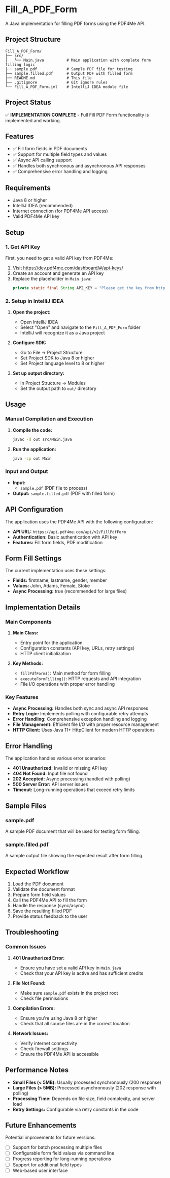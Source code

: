 # Fill_A_PDF_Form

A Java implementation for filling PDF forms using the PDF4Me API.

## Project Structure

```
Fill_A_PDF_Form/
├── src/
│   └── Main.java          # Main application with complete form filling logic
├── sample.pdf             # Sample PDF file for testing
├── sample.filled.pdf      # Output PDF with filled form
├── README.md              # This file
├── .gitignore             # Git ignore rules
└── Fill_A_PDF_Form.iml    # IntelliJ IDEA module file
```

## Project Status

✅ **IMPLEMENTATION COMPLETE** - Full Fill PDF Form functionality is implemented and working.

## Features

- ✅ Fill form fields in PDF documents
- ✅ Support for multiple field types and values
- ✅ Async API calling support
- ✅ Handles both synchronous and asynchronous API responses
- ✅ Comprehensive error handling and logging

## Requirements

- Java 8 or higher
- IntelliJ IDEA (recommended)
- Internet connection (for PDF4Me API access)
- Valid PDF4Me API key

## Setup

### 1. Get API Key
First, you need to get a valid API key from PDF4Me:
1. Visit https://dev.pdf4me.com/dashboard/#/api-keys/
2. Create an account and generate an API key
3. Replace the placeholder in `Main.java`:
   ```java
   private static final String API_KEY = "Please get the key from https://dev.pdf4me.com/dashboard/#/api-keys/";
   ```

### 2. Setup in IntelliJ IDEA

1. **Open the project:**
   - Open IntelliJ IDEA
   - Select "Open" and navigate to the `Fill_A_PDF_Form` folder
   - IntelliJ will recognize it as a Java project

2. **Configure SDK:**
   - Go to File → Project Structure
   - Set Project SDK to Java 8 or higher
   - Set Project language level to 8 or higher

3. **Set up output directory:**
   - In Project Structure → Modules
   - Set the output path to `out/` directory

## Usage

### Manual Compilation and Execution

1. **Compile the code:**
   ```bash
   javac -d out src/Main.java
   ```

2. **Run the application:**
   ```bash
   java -cp out Main
   ```

### Input and Output

- **Input:** 
  - `sample.pdf` (PDF file to process)
- **Output:** `sample.filled.pdf` (PDF with filled form)

## API Configuration

The application uses the PDF4Me API with the following configuration:
- **API URL:** `https://api.pdf4me.com/api/v2/FillPdfForm`
- **Authentication:** Basic authentication with API key
- **Features:** Fill form fields, PDF modification

## Form Fill Settings

The current implementation uses these settings:
- **Fields:** firstname, lastname, gender, member
- **Values:** John, Adams, Female, Stoke
- **Async Processing:** true (recommended for large files)

## Implementation Details

### Main Components

1. **Main Class:**
   - Entry point for the application
   - Configuration constants (API key, URLs, retry settings)
   - HTTP client initialization

2. **Key Methods:**
   - `fillPdfForm()`: Main method for form filling
   - `executeFormFilling()`: HTTP requests and API integration
   - File I/O operations with proper error handling

### Key Features

- **Async Processing:** Handles both sync and async API responses
- **Retry Logic:** Implements polling with configurable retry attempts
- **Error Handling:** Comprehensive exception handling and logging
- **File Management:** Efficient file I/O with proper resource management
- **HTTP Client:** Uses Java 11+ HttpClient for modern HTTP operations

## Error Handling

The application handles various error scenarios:
- **401 Unauthorized:** Invalid or missing API key
- **404 Not Found:** Input file not found
- **202 Accepted:** Async processing (handled with polling)
- **500 Server Error:** API server issues
- **Timeout:** Long-running operations that exceed retry limits

## Sample Files

### sample.pdf
A sample PDF document that will be used for testing form filling.

### sample.filled.pdf
A sample output file showing the expected result after form filling.

## Expected Workflow

1. Load the PDF document
2. Validate the document format
3. Prepare form field values
4. Call the PDF4Me API to fill the form
5. Handle the response (sync/async)
6. Save the resulting filled PDF
7. Provide status feedback to the user

## Troubleshooting

### Common Issues

1. **401 Unauthorized Error:**
   - Ensure you have set a valid API key in `Main.java`
   - Check that your API key is active and has sufficient credits

2. **File Not Found:**
   - Make sure `sample.pdf` exists in the project root
   - Check file permissions

3. **Compilation Errors:**
   - Ensure you're using Java 8 or higher
   - Check that all source files are in the correct location

4. **Network Issues:**
   - Verify internet connectivity
   - Check firewall settings
   - Ensure the PDF4Me API is accessible

## Performance Notes

- **Small Files (< 5MB):** Usually processed synchronously (200 response)
- **Large Files (> 5MB):** Processed asynchronously (202 response with polling)
- **Processing Time:** Depends on file size, field complexity, and server load
- **Retry Settings:** Configurable via retry constants in the code

## Future Enhancements

Potential improvements for future versions:
- [ ] Support for batch processing multiple files
- [ ] Configurable form field values via command line
- [ ] Progress reporting for long-running operations
- [ ] Support for additional field types
- [ ] Web-based user interface 